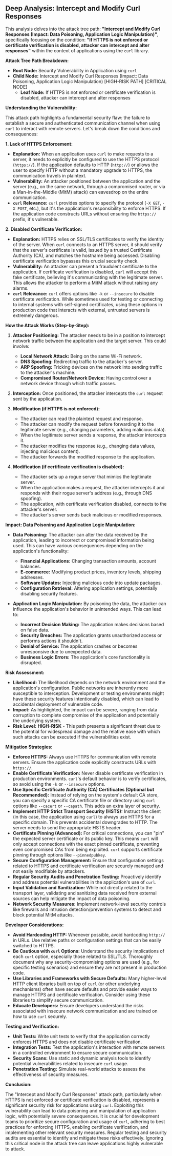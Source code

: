 ## Deep Analysis: Intercept and Modify Curl Responses

This analysis delves into the attack tree path: **"Intercept and Modify Curl Responses (Impact: Data Poisoning, Application Logic Manipulation)"**, specifically focusing on the condition: **"If HTTPS is not enforced or certificate verification is disabled, attacker can intercept and alter responses"** within the context of applications using the `curl` library.

**Attack Tree Path Breakdown:**

* **Root Node:**  Security Vulnerability in Application using `curl`
* **Child Node:**  Intercept and Modify Curl Responses (Impact: Data Poisoning, Application Logic Manipulation) [HIGH-RISK PATH] [CRITICAL NODE]
    * **Leaf Node:** If HTTPS is not enforced or certificate verification is disabled, attacker can intercept and alter responses

**Understanding the Vulnerability:**

This attack path highlights a fundamental security flaw: the failure to establish a secure and authenticated communication channel when using `curl` to interact with remote servers. Let's break down the conditions and consequences:

**1. Lack of HTTPS Enforcement:**

* **Explanation:** When an application uses `curl` to make requests to a server, it needs to explicitly be configured to use the HTTPS protocol (`https://`). If the application defaults to HTTP (`http://`) or allows the user to specify HTTP without a mandatory upgrade to HTTPS, the communication travels in plaintext.
* **Vulnerability:**  An attacker positioned between the application and the server (e.g., on the same network, through a compromised router, or via a Man-in-the-Middle (MitM) attack) can eavesdrop on the entire communication.
* **`curl` Relevance:**  `curl` provides options to specify the protocol (`-X GET`, `-X POST`, etc.), but it's the application's responsibility to enforce HTTPS. If the application code constructs URLs without ensuring the `https://` prefix, it's vulnerable.

**2. Disabled Certificate Verification:**

* **Explanation:** HTTPS relies on SSL/TLS certificates to verify the identity of the server. When `curl` connects to an HTTPS server, it should verify that the server's certificate is valid, issued by a trusted Certificate Authority (CA), and matches the hostname being accessed. Disabling certificate verification bypasses this crucial security check.
* **Vulnerability:**  An attacker can present a fraudulent certificate to the application. If certificate verification is disabled, `curl` will accept this fake certificate, believing it's communicating with the legitimate server. This allows the attacker to perform a MitM attack without raising any alarms.
* **`curl` Relevance:** `curl` offers options like `-k` or `--insecure` to disable certificate verification. While sometimes used for testing or connecting to internal systems with self-signed certificates, using these options in production code that interacts with external, untrusted servers is extremely dangerous.

**How the Attack Works (Step-by-Step):**

1. **Attacker Positioning:** The attacker needs to be in a position to intercept network traffic between the application and the target server. This could involve:
    * **Local Network Attack:**  Being on the same Wi-Fi network.
    * **DNS Spoofing:**  Redirecting traffic to the attacker's server.
    * **ARP Spoofing:**  Tricking devices on the network into sending traffic to the attacker's machine.
    * **Compromised Router/Network Device:**  Having control over a network device through which traffic passes.

2. **Interception:** Once positioned, the attacker intercepts the `curl` request sent by the application.

3. **Modification (if HTTPS is not enforced):**
    * The attacker can read the plaintext request and response.
    * The attacker can modify the request before forwarding it to the legitimate server (e.g., changing parameters, adding malicious data).
    * When the legitimate server sends a response, the attacker intercepts it.
    * The attacker modifies the response (e.g., changing data values, injecting malicious content).
    * The attacker forwards the modified response to the application.

4. **Modification (if certificate verification is disabled):**
    * The attacker sets up a rogue server that mimics the legitimate server.
    * When the application makes a request, the attacker intercepts it and responds with their rogue server's address (e.g., through DNS spoofing).
    * The application, with certificate verification disabled, connects to the attacker's server.
    * The attacker's server sends back malicious or modified responses.

**Impact: Data Poisoning and Application Logic Manipulation:**

* **Data Poisoning:** The attacker can alter the data received by the application, leading to incorrect or compromised information being used. This can have various consequences depending on the application's functionality:
    * **Financial Applications:**  Changing transaction amounts, account balances.
    * **E-commerce:**  Modifying product prices, inventory levels, shipping addresses.
    * **Software Updates:**  Injecting malicious code into update packages.
    * **Configuration Retrieval:**  Altering application settings, potentially disabling security features.

* **Application Logic Manipulation:** By poisoning the data, the attacker can influence the application's behavior in unintended ways. This can lead to:
    * **Incorrect Decision Making:** The application makes decisions based on false data.
    * **Security Breaches:**  The application grants unauthorized access or performs actions it shouldn't.
    * **Denial of Service:**  The application crashes or becomes unresponsive due to unexpected data.
    * **Business Logic Errors:**  The application's core functionality is disrupted.

**Risk Assessment:**

* **Likelihood:**  The likelihood depends on the network environment and the application's configuration. Public networks are inherently more susceptible to interception. Development or testing environments might have these security features intentionally disabled, which can lead to accidental deployment of vulnerable code.
* **Impact:**  As highlighted, the impact can be severe, ranging from data corruption to complete compromise of the application and potentially the underlying system.
* **Risk Level:** **HIGH-RISK** - This path presents a significant threat due to the potential for widespread damage and the relative ease with which such attacks can be executed if the vulnerabilities exist.

**Mitigation Strategies:**

* **Enforce HTTPS:**  Always use HTTPS for communication with remote servers. Ensure the application code explicitly constructs URLs with `https://`.
* **Enable Certificate Verification:**  Never disable certificate verification in production environments. `curl`'s default behavior is to verify certificates, so avoid using the `-k` or `--insecure` options.
* **Use Specific Certificate Authority (CA) Certificates (Optional but Recommended):**  Instead of relying on the system's default CA store, you can specify a specific CA certificate file or directory using `curl` options like `--cacert` or `--capath`. This adds an extra layer of security.
* **Implement HTTP Strict Transport Security (HSTS):**  Instruct the client (in this case, the application using `curl`) to always use HTTPS for a specific domain. This prevents accidental downgrades to HTTP. The server needs to send the appropriate HSTS header.
* **Certificate Pinning (Advanced):**  For critical connections, you can "pin" the expected server certificate or its public key. This means `curl` will only accept connections with the exact pinned certificate, preventing even compromised CAs from being exploited. `curl` supports certificate pinning through options like `--pinnedpubkey`.
* **Secure Configuration Management:**  Ensure that configuration settings related to HTTPS and certificate verification are securely managed and not easily modifiable by attackers.
* **Regular Security Audits and Penetration Testing:**  Proactively identify and address potential vulnerabilities in the application's use of `curl`.
* **Input Validation and Sanitization:** While not directly related to the transport layer, validating and sanitizing data received from external sources can help mitigate the impact of data poisoning.
* **Network Security Measures:** Implement network-level security controls like firewalls and intrusion detection/prevention systems to detect and block potential MitM attacks.

**Developer Considerations:**

* **Avoid Hardcoding HTTP:**  Whenever possible, avoid hardcoding `http://` in URLs. Use relative paths or configuration settings that can be easily switched to HTTPS.
* **Be Cautious with `curl` Options:**  Understand the security implications of each `curl` option, especially those related to SSL/TLS. Thoroughly document why any security-compromising options are used (e.g., for specific testing scenarios) and ensure they are not present in production code.
* **Use Libraries and Frameworks with Secure Defaults:** Many higher-level HTTP client libraries built on top of `curl` (or other underlying mechanisms) often have secure defaults and provide easier ways to manage HTTPS and certificate verification. Consider using these libraries to simplify secure communication.
* **Educate Developers:** Ensure developers understand the risks associated with insecure network communication and are trained on how to use `curl` securely.

**Testing and Verification:**

* **Unit Tests:**  Write unit tests to verify that the application correctly enforces HTTPS and does not disable certificate verification.
* **Integration Tests:**  Test the application's interaction with remote servers in a controlled environment to ensure secure communication.
* **Security Scans:**  Use static and dynamic analysis tools to identify potential vulnerabilities related to insecure `curl` usage.
* **Penetration Testing:**  Simulate real-world attacks to assess the effectiveness of security measures.

**Conclusion:**

The "Intercept and Modify Curl Responses" attack path, particularly when HTTPS is not enforced or certificate verification is disabled, represents a significant security risk for applications using `curl`. Exploiting this vulnerability can lead to data poisoning and manipulation of application logic, with potentially severe consequences. It is crucial for development teams to prioritize secure configuration and usage of `curl`, adhering to best practices for enforcing HTTPS, enabling certificate verification, and implementing other relevant security measures. Regular testing and security audits are essential to identify and mitigate these risks effectively. Ignoring this critical node in the attack tree can leave applications highly vulnerable to attack.
